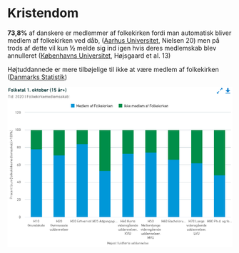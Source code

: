 # Kristendom

**73,8%** af danskere er medlemmer af folkekirken fordi man automatisk bliver medlem af folkekirken ved dåb, ([Aarhus Universitet](https://tidsskrift.dk/rid/issue/view/9016/1368), Nielsen 20) men på trods af dette vil kun **½** melde sig ind igen hvis deres medlemskab blev annulleret ([Københavns Universitet](https://teol.ku.dk/cfk/yougov-undersoegelse), Højsgaard et al. 13)

Højtuddannede er mere tilbøjelige til ikke at være medlem af folkekirken ([Danmarks Statistik](https://www.statistikbanken.dk/KMST007A))

![Danmarks Statistik](<../../../.gitbook/assets/billede (18).png>)
